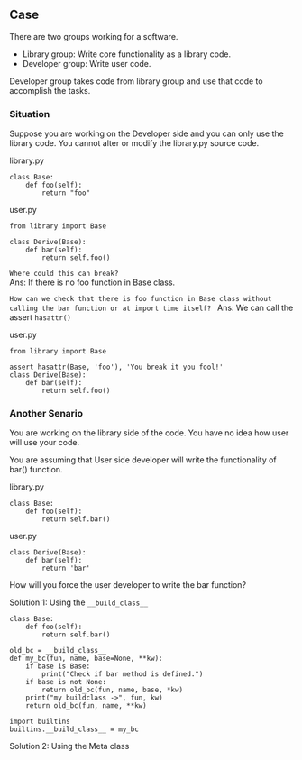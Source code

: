## Case 

There are two groups working for a software. 

* Library group: Write core functionality as a library code. 
* Developer group: Write user code.  

Developer group takes code from library group and use that code to accomplish the tasks.


### Situation 
Suppose you are working on the Developer side and you can only use the library code. You cannot alter or modify the library.py source code. 


library.py
```
class Base:
    def foo(self):
        return "foo"
``` 

user.py 
```
from library import Base 

class Derive(Base):
    def bar(self):
        return self.foo()

```

```Where could this can break? ```  
Ans: If there is no foo function in Base class. 

```How can we check that there is foo function in Base class without calling the bar function or at import time itself? ``` 
Ans: We can call the assert ```hasattr()``` 


user.py 
```
from library import Base 

assert hasattr(Base, 'foo'), 'You break it you fool!'
class Derive(Base):
    def bar(self):
        return self.foo()

```


### Another Senario 

You are working on the library side of the code. You have no idea how user will use your code. 

You are assuming that User side developer will write the functionality of bar() function. 

library.py 
```
class Base: 
    def foo(self):
        return self.bar()
```

user.py 
```
class Derive(Base): 
    def bar(self): 
        return 'bar'

```

How will you force the user developer to write the bar function? 

Solution 1: Using the ```__build_class__``` 

```
class Base: 
    def foo(self):
        return self.bar()

old_bc = __build_class__ 
def my_bc(fun, name, base=None, **kw): 
    if base is Base:
        print("Check if bar method is defined.")
    if base is not None:
        return old_bc(fun, name, base, *kw)
    print("my buildclass ->", fun, kw)
    return old_bc(fun, name, **kw)

import builtins 
builtins.__build_class__ = my_bc
```

Solution 2: Using the Meta class